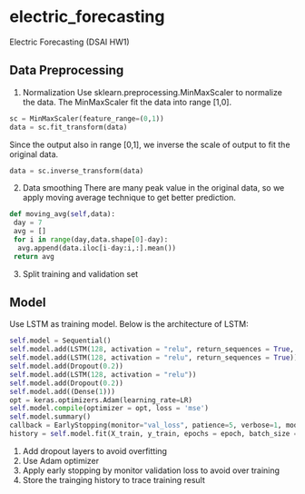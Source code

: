 # electric_forecasting
Electric Forecasting (DSAI HW1)
## Data Preprocessing
1. Normalization
Use sklearn.preprocessing.MinMaxScaler to normalize the data. The MinMaxScaler fit the data into range [1,0].
```python
sc = MinMaxScaler(feature_range=(0,1))
data = sc.fit_transform(data)
```
Since the output also in range [0,1], we inverse the scale of output to fit the original data.
```python
data = sc.inverse_transform(data)
```
2. Data smoothing
There are many peak value in the original data, so we apply moving average technique to get better prediction.
```python
def moving_avg(self,data):
 day = 7
 avg = []
 for i in range(day,data.shape[0]-day):
  avg.append(data.iloc[i-day:i,:].mean())
 return avg
```
3. Split training and validation set
## Model
Use LSTM as training model. Below is the architecture of LSTM:
```python
self.model = Sequential()
self.model.add(LSTM(128, activation = "relu", return_sequences = True, input_shape = (X_train.shape[1], self.feature_num)))
self.model.add(LSTM(128, activation = "relu", return_sequences = True))
self.model.add(Dropout(0.2))
self.model.add(LSTM(128, activation = "relu"))
self.model.add(Dropout(0.2))
self.model.add((Dense(1)))
opt = keras.optimizers.Adam(learning_rate=LR)
self.model.compile(optimizer = opt, loss = 'mse')
self.model.summary()
callback = EarlyStopping(monitor="val_loss", patience=5, verbose=1, mode="auto")
history = self.model.fit(X_train, y_train, epochs = epoch, batch_size = 1, validation_data=(X_val, y_val), callbacks=[callback])
```
1. Add dropout layers to avoid overfitting
2. Use Adam optimizer 
3. Apply early stopping by monitor validation loss to avoid over training
4. Store the trainging history to trace training result

